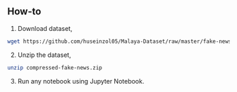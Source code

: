 ## How-to

1. Download dataset,
```bash
wget https://github.com/huseinzol05/Malaya-Dataset/raw/master/fake-news/compressed-fake-news.zip
```

2. Unzip the dataset,
```bash
unzip compressed-fake-news.zip
```

3. Run any notebook using Jupyter Notebook.
